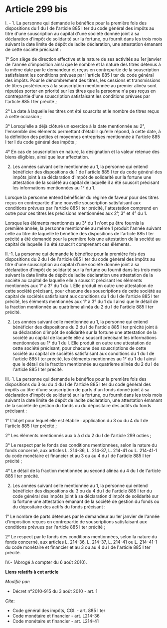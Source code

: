 # Article 299 bis

I. - 1. La personne qui demande le bénéfice pour la première fois des dispositions du 1 du I de l'article 885 I ter du code
général des impôts au titre d'une souscription au capital d'une société donnée joint à sa déclaration d'impôt de solidarité
sur la fortune, ou fournit dans les trois mois suivant la date limite de dépôt de ladite déclaration, une attestation émanant
de cette société précisant : 

1° Son siège de direction effective et la nature de ses activités au 1er janvier de l'année d'imposition ainsi que le nombre
et la nature des titres détenus à la même date par le demandeur et reçus en contrepartie de la souscription satisfaisant les
conditions prévues par l'article 885 I ter du code général des impôts. Pour le dénombrement des titres, les cessions et
transmissions de titres postérieures à la souscription mentionnée au premier alinéa sont réputées porter en priorité sur les
titres que la personne n'a pas reçus en contrepartie d'une souscription satisfaisant les conditions prévues par l'article 885
I ter précité ; 

2° La date à laquelle les titres ont été souscrits et le nombre de titres reçus à cette occasion ; 

3° Lorsqu'elle a déjà clôturé un exercice à la date mentionnée au 2°, l'ensemble des éléments permettant d'établir qu'elle
répond, à cette date, à la définition des petites et moyennes entreprises mentionnée à l'article 885 I ter I du code général
des impôts ; 

4° En cas de souscription en nature, la désignation et la valeur retenue des biens éligibles, ainsi que leur affectation. 

2. Les années suivant celle mentionnée au 1, la personne qui entend bénéficier des dispositions du 1 de l'article 885 I ter
du code général des impôts joint à sa déclaration d'impôt de solidarité sur la fortune une attestation de la société au
capital de laquelle il a été souscrit précisant les informations mentionnées au 1° du 1. 

Lorsque la personne entend bénéficier du régime de faveur pour des titres reçus en contrepartie d'une nouvelle souscription
satisfaisant aux conditions prévues par l'article 885 I ter précité, l'attestation comprend en outre pour ces titres les
précisions mentionnées aux 2°, 3° et 4° du 1. 

Lorsque les éléments mentionnés au 3° du 1 n'ont pu être fournis la première année, la personne mentionnée au même 1 produit
l'année suivant celle au titre de laquelle le bénéfice des dispositions de l'article 885 I ter précité a été demandé pour la
première fois une attestation de la société au capital de laquelle il a été souscrit comprenant ces éléments. 

II.-1. La personne qui demande le bénéfice pour la première fois des dispositions du 2 du I de l'article 885 I ter du code
général des impôts au titre d'une souscription au capital d'une société donnée joint à sa déclaration d'impôt de solidarité
sur la fortune ou fournit dans les trois mois suivant la date limite de dépôt de ladite déclaration une attestation de la
société au capital de laquelle elle a souscrit précisant les éléments mentionnés aux 1° à 3° du 1 du I. Elle produit en outre
une attestation de cette société précisant, pour chacune des souscriptions de cette société au capital de sociétés
satisfaisant aux conditions du 1 du I de l'article 885 I ter précité, les éléments mentionnés aux 1° à 3° du 1 du I ainsi que
le détail de la fraction mentionnée au quatrième alinéa du 2 du I de l'article 885 I ter précité. 

2. Les années suivant celle mentionnée au 1, la personne qui entend bénéficier des dispositions du 2 du I de l'article 885 I
ter précité joint à sa déclaration d'impôt de solidarité sur la fortune une attestation de la société au capital de laquelle
elle a souscrit précisant les informations mentionnées au 1° du 1 du I. Elle produit en outre une attestation de cette
société précisant, pour chacune des souscriptions de cette société au capital de sociétés satisfaisant aux conditions du 1 du
I de l'article 885 I ter précité, les éléments mentionnés au 1° du 1 du I ainsi que le détail de la fraction mentionnée au
quatrième alinéa du 2 du I de l'article 885 I ter précité. 

III.-1. La personne qui demande le bénéfice pour la première fois des dispositions du 3 ou du 4 du I de l'article 885 I ter
du code général des impôts au titre d'une souscription de parts d'un fonds donné joint à sa déclaration d'impôt de solidarité
sur la fortune, ou fournit dans les trois mois suivant la date limite de dépôt de ladite déclaration, une attestation émanant
de la société de gestion du fonds ou du dépositaire des actifs du fonds précisant : 

1° L'objet pour lequel elle est établie : application du 3 ou du 4 du I de l'article 885 I ter précité ; 

2° Les éléments mentionnés aux b à d du 2 du I de l'article 299 octies ; 

3° Le respect par le fonds des conditions mentionnées, selon la nature du fonds concerné, aux articles L. 214-36, L. 214-37,
L. 214-41 ou L. 214-41-1 du code monétaire et financier et au 3 ou au 4 du I de l'article 885 I ter précité ; 

4° Le détail de la fraction mentionnée au second alinéa du 4 du I de l'article 885 I ter précité. 

2. Les années suivant celle mentionnée au 1, la personne qui entend bénéficier des dispositions du 3 ou du 4 du I de
l'article 885 I ter du code général des impôts joint à sa déclaration d'impôt de solidarité sur la fortune une attestation
émanant de la société de gestion du fonds ou du dépositaire des actifs du fonds précisant : 

1° Le nombre de parts détenues par le demandeur au 1er janvier de l'année d'imposition reçues en contrepartie de
souscriptions satisfaisant aux conditions prévues par l'article 885 I ter précité ; 

2° Le respect par le fonds des conditions mentionnées, selon la nature du fonds concerné, aux articles L. 214-36, L. 214-37,
L. 214-41 ou L. 214-41-1 du code monétaire et financier et au 3 ou au 4 du I de l'article 885 I ter précité.

IV.- (Abrogé à compter du 6 août 2010).

**Liens relatifs à cet article**

_Modifié par_:

  - Décret n°2010-915 du 3 août 2010 - art. 1

_Cite_:

  - Code général des impôts, CGI. - art. 885 I ter
  - Code monétaire et financier - art. L214-36
  - Code monétaire et financier - art. L214-41
